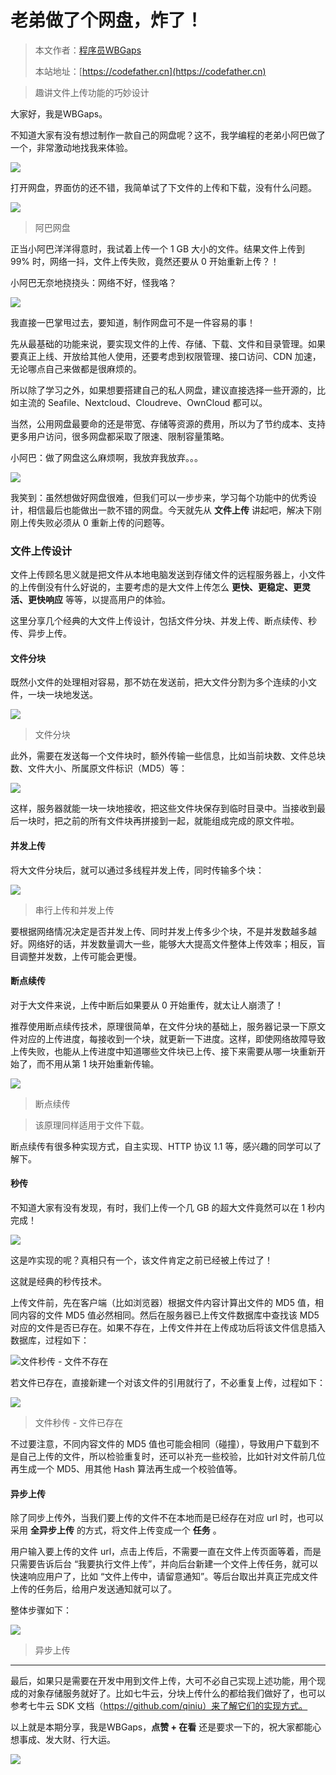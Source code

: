 # 老弟做了个网盘，炸了！

> 本文作者：[程序员WBGaps](https://yuyuanweb.feishu.cn/wiki/Abldw5WkjidySxkKxU2cQdAtnah)
>
> 本站地址：[https://codefather.cn](https://codefather.cn)

> 趣讲文件上传功能的巧妙设计

大家好，我是WBGaps。

不知道大家有没有想过制作一款自己的网盘呢？这不，我学编程的老弟小阿巴做了一个，非常激动地找我来体验。

![](https://pic.yupi.icu/5563/202311071433749.jpeg)

打开网盘，界面仿的还不错，我简单试了下文件的上传和下载，没有什么问题。

![](https://pic.yupi.icu/5563/202311071433891.png)

> 阿巴网盘

正当小阿巴洋洋得意时，我试着上传一个 1 GB 大小的文件。结果文件上传到 99% 时，网络一抖，文件上传失败，竟然还要从 0 开始重新上传？！

小阿巴无奈地挠挠头：网络不好，怪我咯？

![](https://pic.yupi.icu/5563/202311071433753.png)

我直接一巴掌甩过去，要知道，制作网盘可不是一件容易的事！

先从最基础的功能来说，要实现文件的上传、存储、下载、文件和目录管理。如果要真正上线、开放给其他人使用，还要考虑到权限管理、接口访问、CDN 加速，无论哪点自己来做都是很麻烦的。

所以除了学习之外，如果想要搭建自己的私人网盘，建议直接选择一些开源的，比如主流的 Seafile、Nextcloud、Cloudreve、OwnCloud 都可以。

当然，公用网盘最要命的还是带宽、存储等资源的费用，所以为了节约成本、支持更多用户访问，很多网盘都采取了限速、限制容量策略。

小阿巴：做了网盘这么麻烦啊，我放弃我放弃。。。

![](https://pic.yupi.icu/5563/202311071433900.png)

我笑到：虽然想做好网盘很难，但我们可以一步步来，学习每个功能中的优秀设计，相信最后也能做出一款不错的网盘。今天就先从 **文件上传** 讲起吧，解决下刚刚上传失败必须从 0 重新上传的问题等。

### 文件上传设计

文件上传顾名思义就是把文件从本地电脑发送到存储文件的远程服务器上，小文件的上传倒没有什么好说的，主要考虑的是大文件上传怎么 **更快、更稳定、更灵活、更快响应** 等等，以提高用户的体验。

这里分享几个经典的大文件上传设计，包括文件分块、并发上传、断点续传、秒传、异步上传。

#### 文件分块

既然小文件的处理相对容易，那不妨在发送前，把大文件分割为多个连续的小文件，一块一块地发送。

![](https://pic.yupi.icu/5563/202311071433759.png)

> 文件分块

此外，需要在发送每一个文件块时，额外传输一些信息，比如当前块数、文件总块数、文件大小、所属原文件标识（MD5）等：

![](https://pic.yupi.icu/5563/202311071433739.png)

这样，服务器就能一块一块地接收，把这些文件块保存到临时目录中。当接收到最后一块时，把之前的所有文件块再拼接到一起，就能组成完成的原文件啦。

#### 并发上传

将大文件分块后，就可以通过多线程并发上传，同时传输多个块：

![](https://pic.yupi.icu/5563/202311071433530.png)

> 串行上传和并发上传

要根据网络情况决定是否并发上传、同时并发上传多少个块，不是并发数越多越好。网络好的话，并发数量调大一些，能够大大提高文件整体上传效率；相反，盲目调整并发数，上传可能会更慢。

#### 断点续传

对于大文件来说，上传中断后如果要从 0 开始重传，就太让人崩溃了！

推荐使用断点续传技术，原理很简单，在文件分块的基础上，服务器记录一下原文件对应的上传进度，每接收到一个块，就更新一下进度。这样，即使网络故障导致上传失败，也能从上传进度中知道哪些文件块已上传、接下来需要从哪一块重新开始了，而不用从第 1 块开始重新传输。

![](https://pic.yupi.icu/5563/202311071433981.png)

> 断点续传

> 该原理同样适用于文件下载。

断点续传有很多种实现方式，自主实现、HTTP 协议 1.1 等，感兴趣的同学可以了解下。

#### 秒传

不知道大家有没有发现，有时，我们上传一个几 GB 的超大文件竟然可以在 1 秒内完成！

![](https://pic.yupi.icu/5563/202311071433509.png)

这是咋实现的呢？真相只有一个，该文件肯定之前已经被上传过了！

这就是经典的秒传技术。

上传文件前，先在客户端（比如浏览器）根据文件内容计算出文件的 MD5 值，相同内容的文件 MD5 值必然相同。然后在服务器已上传文件数据库中查找该 MD5 对应的文件是否已存在。如果不存在，上传文件并在上传成功后将该文件信息插入数据库，过程如下：

![](https://pic.yupi.icu/5563/202311071433010.png)文件秒传 - 文件不存在

若文件已存在，直接新建一个对该文件的引用就行了，不必重复上传，过程如下：

![](https://pic.yupi.icu/5563/202311071433098.png)

> 文件秒传 - 文件已存在

不过要注意，不同内容文件的 MD5 值也可能会相同（碰撞），导致用户下载到不是自己上传的文件，所以检验重复时，还可以补充一些校验，比如针对文件前几位再生成一个 MD5、用其他 Hash 算法再生成一个校验值等。

#### 异步上传

除了同步上传外，当我们要上传的文件不在本地而是已经存在对应 url 时，也可以采用 **全异步上传** 的方式，将文件上传变成一个 **任务** 。

用户输入要上传的文件 url，点击上传后，不需要一直在文件上传页面等着，而是只需要告诉后台 “我要执行文件上传”，并向后台新建一个文件上传任务，就可以快速响应用户了，比如 “文件上传中，请留意通知”。等后台取出并真正完成文件上传的任务后，给用户发送通知就可以了。

整体步骤如下：

![](https://pic.yupi.icu/5563/202311071433786.png)

> 异步上传



------


最后，如果只是需要在开发中用到文件上传，大可不必自己实现上述功能，用个现成的对象存储服务就好了。比如七牛云，分块上传什么的都给我们做好了，也可以参考七牛云 SDK 文档（https://github.com/qiniu）来了解它们的实现方式。

以上就是本期分享，我是WBGaps，**点赞 + 在看** 还是要求一下的，祝大家都能心想事成、发大财、行大运。

![](https://pic.yupi.icu/5563/202311071433278.png)